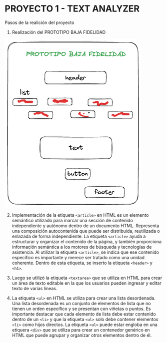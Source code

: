 # PROYECTO 1 - TEXT ANALYZER

Pasos de la realición del proyecto 

1. Realización del PROTOTIPO BAJA FIDELIDAD 

![PROTOTIPO BAJA FIDELIDAD](/prototipo-bf-p1.png)

2. Implementación de la etiqueta `<article>` en HTML es un elemento semántico utilizado para marcar una sección de contenido independiente y autónomo dentro de un documento HTML. Representa una composición autocontenida que puede ser distribuida, reutilizada o enlazada de forma independiente. La etiqueta `<article>` ayuda a estructurar y organizar el contenido de la página, y también proporciona información semántica a los motores de búsqueda y tecnologías de asistencia. Al utilizar la etiqueta `<article>`, se indica que ese contenido específico es importante y merece ser tratado como una unidad coherente. Dentro de esta etiqueta, se inserto la etiqueta `<header>` y `<h1>`.

3. Luego se utilizó la etiqueta `<textarea>` que se utiliza en HTML para crear un área de texto editable en la que los usuarios pueden ingresar y editar texto de varias líneas.

4. La etiqueta `<ul>` en HTML se utiliza para crear una lista desordenada. Una lista desordenada es un conjunto de elementos de lista que no tienen un orden específico y se presentan con viñetas o puntos. Es importante destacar que cada elemento de lista debe estar contenido dentro de un `<li>` y que la etiqueta `<ul>` solo debe contener elementos `<li>` como hijos directos. La etiqueta `<ul>` puede estar engloba en una etiquera `<div>` que se utiliza para crear un contenedor genérico en HTML que puede agrupar y organizar otros elementos dentro de él.
